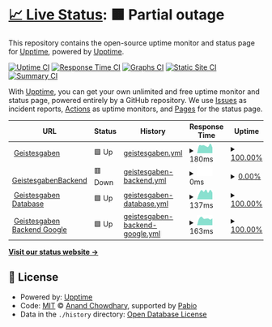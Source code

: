 # [📈 Live Status](https://demo.upptime.js.org): <!--live status--> **🟧 Partial outage**

This repository contains the open-source uptime monitor and status page for [Upptime](https://upptime.js.org), powered by [Upptime](https://github.com/upptime/upptime).

[![Uptime CI](https://github.com/tolobis/serviceUptime/workflows/Uptime%20CI/badge.svg)](https://github.com/tolobis/serviceUptime/actions?query=workflow%3A%22Uptime+CI%22)
[![Response Time CI](https://github.com/tolobis/serviceUptime/workflows/Response%20Time%20CI/badge.svg)](https://github.com/tolobis/serviceUptime/actions?query=workflow%3A%22Response+Time+CI%22)
[![Graphs CI](https://github.com/tolobis/serviceUptime/workflows/Graphs%20CI/badge.svg)](https://github.com/tolobis/serviceUptime/actions?query=workflow%3A%22Graphs+CI%22)
[![Static Site CI](https://github.com/tolobis/serviceUptime/workflows/Static%20Site%20CI/badge.svg)](https://github.com/tolobis/serviceUptime/actions?query=workflow%3A%22Static+Site+CI%22)
[![Summary CI](https://github.com/tolobis/serviceUptime/workflows/Summary%20CI/badge.svg)](https://github.com/tolobis/serviceUptime/actions?query=workflow%3A%22Summary+CI%22)

With [Upptime](https://upptime.js.org), you can get your own unlimited and free uptime monitor and status page, powered entirely by a GitHub repository. We use [Issues](https://github.com/upptime/upptime/issues) as incident reports, [Actions](https://github.com/tolobis/serviceUptime/actions) as uptime monitors, and [Pages](https://demo.upptime.js.org) for the status page.

<!--start: status pages-->
<!-- This summary is generated by Upptime (https://github.com/upptime/upptime) -->
<!-- Do not edit this manually, your changes will be overwritten -->
<!-- prettier-ignore -->
| URL | Status | History | Response Time | Uptime |
| --- | ------ | ------- | ------------- | ------ |
| <img alt="" src="https://icons.duckduckgo.com/ip3/geistes-gaben.de.ico" height="13"> [Geistesgaben](https://geistes-gaben.de) | 🟩 Up | [geistesgaben.yml](https://github.com/tolobis/serviceUptime/commits/HEAD/history/geistesgaben.yml) | <details><summary><img alt="Response time graph" src="./graphs/geistesgaben/response-time-week.png" height="20"> 180ms</summary><br><a href="https://tolobis.github.io/serviceUptime/history/geistesgaben"><img alt="Response time 199" src="https://img.shields.io/endpoint?url=https%3A%2F%2Fraw.githubusercontent.com%2Ftolobis%2FserviceUptime%2FHEAD%2Fapi%2Fgeistesgaben%2Fresponse-time.json"></a><br><a href="https://tolobis.github.io/serviceUptime/history/geistesgaben"><img alt="24-hour response time 136" src="https://img.shields.io/endpoint?url=https%3A%2F%2Fraw.githubusercontent.com%2Ftolobis%2FserviceUptime%2FHEAD%2Fapi%2Fgeistesgaben%2Fresponse-time-day.json"></a><br><a href="https://tolobis.github.io/serviceUptime/history/geistesgaben"><img alt="7-day response time 180" src="https://img.shields.io/endpoint?url=https%3A%2F%2Fraw.githubusercontent.com%2Ftolobis%2FserviceUptime%2FHEAD%2Fapi%2Fgeistesgaben%2Fresponse-time-week.json"></a><br><a href="https://tolobis.github.io/serviceUptime/history/geistesgaben"><img alt="30-day response time 208" src="https://img.shields.io/endpoint?url=https%3A%2F%2Fraw.githubusercontent.com%2Ftolobis%2FserviceUptime%2FHEAD%2Fapi%2Fgeistesgaben%2Fresponse-time-month.json"></a><br><a href="https://tolobis.github.io/serviceUptime/history/geistesgaben"><img alt="1-year response time 199" src="https://img.shields.io/endpoint?url=https%3A%2F%2Fraw.githubusercontent.com%2Ftolobis%2FserviceUptime%2FHEAD%2Fapi%2Fgeistesgaben%2Fresponse-time-year.json"></a></details> | <details><summary><a href="https://tolobis.github.io/serviceUptime/history/geistesgaben">100.00%</a></summary><a href="https://tolobis.github.io/serviceUptime/history/geistesgaben"><img alt="All-time uptime 100.00%" src="https://img.shields.io/endpoint?url=https%3A%2F%2Fraw.githubusercontent.com%2Ftolobis%2FserviceUptime%2FHEAD%2Fapi%2Fgeistesgaben%2Fuptime.json"></a><br><a href="https://tolobis.github.io/serviceUptime/history/geistesgaben"><img alt="24-hour uptime 100.00%" src="https://img.shields.io/endpoint?url=https%3A%2F%2Fraw.githubusercontent.com%2Ftolobis%2FserviceUptime%2FHEAD%2Fapi%2Fgeistesgaben%2Fuptime-day.json"></a><br><a href="https://tolobis.github.io/serviceUptime/history/geistesgaben"><img alt="7-day uptime 100.00%" src="https://img.shields.io/endpoint?url=https%3A%2F%2Fraw.githubusercontent.com%2Ftolobis%2FserviceUptime%2FHEAD%2Fapi%2Fgeistesgaben%2Fuptime-week.json"></a><br><a href="https://tolobis.github.io/serviceUptime/history/geistesgaben"><img alt="30-day uptime 100.00%" src="https://img.shields.io/endpoint?url=https%3A%2F%2Fraw.githubusercontent.com%2Ftolobis%2FserviceUptime%2FHEAD%2Fapi%2Fgeistesgaben%2Fuptime-month.json"></a><br><a href="https://tolobis.github.io/serviceUptime/history/geistesgaben"><img alt="1-year uptime 100.00%" src="https://img.shields.io/endpoint?url=https%3A%2F%2Fraw.githubusercontent.com%2Ftolobis%2FserviceUptime%2FHEAD%2Fapi%2Fgeistesgaben%2Fuptime-year.json"></a></details>
| <img alt="" src="https://icons.duckduckgo.com/ip3/backend.geistes-gaben.de.ico" height="13"> [GeistesgabenBackend](https://backend.geistes-gaben.de) | 🟥 Down | [geistesgaben-backend.yml](https://github.com/tolobis/serviceUptime/commits/HEAD/history/geistesgaben-backend.yml) | <details><summary><img alt="Response time graph" src="./graphs/geistesgaben-backend/response-time-week.png" height="20"> 0ms</summary><br><a href="https://tolobis.github.io/serviceUptime/history/geistesgaben-backend"><img alt="Response time 501" src="https://img.shields.io/endpoint?url=https%3A%2F%2Fraw.githubusercontent.com%2Ftolobis%2FserviceUptime%2FHEAD%2Fapi%2Fgeistesgaben-backend%2Fresponse-time.json"></a><br><a href="https://tolobis.github.io/serviceUptime/history/geistesgaben-backend"><img alt="24-hour response time 0" src="https://img.shields.io/endpoint?url=https%3A%2F%2Fraw.githubusercontent.com%2Ftolobis%2FserviceUptime%2FHEAD%2Fapi%2Fgeistesgaben-backend%2Fresponse-time-day.json"></a><br><a href="https://tolobis.github.io/serviceUptime/history/geistesgaben-backend"><img alt="7-day response time 0" src="https://img.shields.io/endpoint?url=https%3A%2F%2Fraw.githubusercontent.com%2Ftolobis%2FserviceUptime%2FHEAD%2Fapi%2Fgeistesgaben-backend%2Fresponse-time-week.json"></a><br><a href="https://tolobis.github.io/serviceUptime/history/geistesgaben-backend"><img alt="30-day response time 0" src="https://img.shields.io/endpoint?url=https%3A%2F%2Fraw.githubusercontent.com%2Ftolobis%2FserviceUptime%2FHEAD%2Fapi%2Fgeistesgaben-backend%2Fresponse-time-month.json"></a><br><a href="https://tolobis.github.io/serviceUptime/history/geistesgaben-backend"><img alt="1-year response time 501" src="https://img.shields.io/endpoint?url=https%3A%2F%2Fraw.githubusercontent.com%2Ftolobis%2FserviceUptime%2FHEAD%2Fapi%2Fgeistesgaben-backend%2Fresponse-time-year.json"></a></details> | <details><summary><a href="https://tolobis.github.io/serviceUptime/history/geistesgaben-backend">0.00%</a></summary><a href="https://tolobis.github.io/serviceUptime/history/geistesgaben-backend"><img alt="All-time uptime 68.52%" src="https://img.shields.io/endpoint?url=https%3A%2F%2Fraw.githubusercontent.com%2Ftolobis%2FserviceUptime%2FHEAD%2Fapi%2Fgeistesgaben-backend%2Fuptime.json"></a><br><a href="https://tolobis.github.io/serviceUptime/history/geistesgaben-backend"><img alt="24-hour uptime 0.00%" src="https://img.shields.io/endpoint?url=https%3A%2F%2Fraw.githubusercontent.com%2Ftolobis%2FserviceUptime%2FHEAD%2Fapi%2Fgeistesgaben-backend%2Fuptime-day.json"></a><br><a href="https://tolobis.github.io/serviceUptime/history/geistesgaben-backend"><img alt="7-day uptime 0.00%" src="https://img.shields.io/endpoint?url=https%3A%2F%2Fraw.githubusercontent.com%2Ftolobis%2FserviceUptime%2FHEAD%2Fapi%2Fgeistesgaben-backend%2Fuptime-week.json"></a><br><a href="https://tolobis.github.io/serviceUptime/history/geistesgaben-backend"><img alt="30-day uptime 0.00%" src="https://img.shields.io/endpoint?url=https%3A%2F%2Fraw.githubusercontent.com%2Ftolobis%2FserviceUptime%2FHEAD%2Fapi%2Fgeistesgaben-backend%2Fuptime-month.json"></a><br><a href="https://tolobis.github.io/serviceUptime/history/geistesgaben-backend"><img alt="1-year uptime 68.52%" src="https://img.shields.io/endpoint?url=https%3A%2F%2Fraw.githubusercontent.com%2Ftolobis%2FserviceUptime%2FHEAD%2Fapi%2Fgeistesgaben-backend%2Fuptime-year.json"></a></details>
| <img alt="" src="https://icons.duckduckgo.com/ip3/pniujixkkkqyqwowjmwi.supabase.co.ico" height="13"> [Geistesgaben Database](https://pniujixkkkqyqwowjmwi.supabase.co/rest/v1) | 🟩 Up | [geistesgaben-database.yml](https://github.com/tolobis/serviceUptime/commits/HEAD/history/geistesgaben-database.yml) | <details><summary><img alt="Response time graph" src="./graphs/geistesgaben-database/response-time-week.png" height="20"> 137ms</summary><br><a href="https://tolobis.github.io/serviceUptime/history/geistesgaben-database"><img alt="Response time 173" src="https://img.shields.io/endpoint?url=https%3A%2F%2Fraw.githubusercontent.com%2Ftolobis%2FserviceUptime%2FHEAD%2Fapi%2Fgeistesgaben-database%2Fresponse-time.json"></a><br><a href="https://tolobis.github.io/serviceUptime/history/geistesgaben-database"><img alt="24-hour response time 116" src="https://img.shields.io/endpoint?url=https%3A%2F%2Fraw.githubusercontent.com%2Ftolobis%2FserviceUptime%2FHEAD%2Fapi%2Fgeistesgaben-database%2Fresponse-time-day.json"></a><br><a href="https://tolobis.github.io/serviceUptime/history/geistesgaben-database"><img alt="7-day response time 137" src="https://img.shields.io/endpoint?url=https%3A%2F%2Fraw.githubusercontent.com%2Ftolobis%2FserviceUptime%2FHEAD%2Fapi%2Fgeistesgaben-database%2Fresponse-time-week.json"></a><br><a href="https://tolobis.github.io/serviceUptime/history/geistesgaben-database"><img alt="30-day response time 142" src="https://img.shields.io/endpoint?url=https%3A%2F%2Fraw.githubusercontent.com%2Ftolobis%2FserviceUptime%2FHEAD%2Fapi%2Fgeistesgaben-database%2Fresponse-time-month.json"></a><br><a href="https://tolobis.github.io/serviceUptime/history/geistesgaben-database"><img alt="1-year response time 173" src="https://img.shields.io/endpoint?url=https%3A%2F%2Fraw.githubusercontent.com%2Ftolobis%2FserviceUptime%2FHEAD%2Fapi%2Fgeistesgaben-database%2Fresponse-time-year.json"></a></details> | <details><summary><a href="https://tolobis.github.io/serviceUptime/history/geistesgaben-database">100.00%</a></summary><a href="https://tolobis.github.io/serviceUptime/history/geistesgaben-database"><img alt="All-time uptime 99.99%" src="https://img.shields.io/endpoint?url=https%3A%2F%2Fraw.githubusercontent.com%2Ftolobis%2FserviceUptime%2FHEAD%2Fapi%2Fgeistesgaben-database%2Fuptime.json"></a><br><a href="https://tolobis.github.io/serviceUptime/history/geistesgaben-database"><img alt="24-hour uptime 100.00%" src="https://img.shields.io/endpoint?url=https%3A%2F%2Fraw.githubusercontent.com%2Ftolobis%2FserviceUptime%2FHEAD%2Fapi%2Fgeistesgaben-database%2Fuptime-day.json"></a><br><a href="https://tolobis.github.io/serviceUptime/history/geistesgaben-database"><img alt="7-day uptime 100.00%" src="https://img.shields.io/endpoint?url=https%3A%2F%2Fraw.githubusercontent.com%2Ftolobis%2FserviceUptime%2FHEAD%2Fapi%2Fgeistesgaben-database%2Fuptime-week.json"></a><br><a href="https://tolobis.github.io/serviceUptime/history/geistesgaben-database"><img alt="30-day uptime 100.00%" src="https://img.shields.io/endpoint?url=https%3A%2F%2Fraw.githubusercontent.com%2Ftolobis%2FserviceUptime%2FHEAD%2Fapi%2Fgeistesgaben-database%2Fuptime-month.json"></a><br><a href="https://tolobis.github.io/serviceUptime/history/geistesgaben-database"><img alt="1-year uptime 99.99%" src="https://img.shields.io/endpoint?url=https%3A%2F%2Fraw.githubusercontent.com%2Ftolobis%2FserviceUptime%2FHEAD%2Fapi%2Fgeistesgaben-database%2Fuptime-year.json"></a></details>
| <img alt="" src="https://icons.duckduckgo.com/ip3/geistesgabenbackend-372300671037.europe-west1.run.app.ico" height="13"> [Geistesgaben Backend Google](https://geistesgabenbackend-372300671037.europe-west1.run.app) | 🟩 Up | [geistesgaben-backend-google.yml](https://github.com/tolobis/serviceUptime/commits/HEAD/history/geistesgaben-backend-google.yml) | <details><summary><img alt="Response time graph" src="./graphs/geistesgaben-backend-google/response-time-week.png" height="20"> 163ms</summary><br><a href="https://tolobis.github.io/serviceUptime/history/geistesgaben-backend-google"><img alt="Response time 187" src="https://img.shields.io/endpoint?url=https%3A%2F%2Fraw.githubusercontent.com%2Ftolobis%2FserviceUptime%2FHEAD%2Fapi%2Fgeistesgaben-backend-google%2Fresponse-time.json"></a><br><a href="https://tolobis.github.io/serviceUptime/history/geistesgaben-backend-google"><img alt="24-hour response time 161" src="https://img.shields.io/endpoint?url=https%3A%2F%2Fraw.githubusercontent.com%2Ftolobis%2FserviceUptime%2FHEAD%2Fapi%2Fgeistesgaben-backend-google%2Fresponse-time-day.json"></a><br><a href="https://tolobis.github.io/serviceUptime/history/geistesgaben-backend-google"><img alt="7-day response time 163" src="https://img.shields.io/endpoint?url=https%3A%2F%2Fraw.githubusercontent.com%2Ftolobis%2FserviceUptime%2FHEAD%2Fapi%2Fgeistesgaben-backend-google%2Fresponse-time-week.json"></a><br><a href="https://tolobis.github.io/serviceUptime/history/geistesgaben-backend-google"><img alt="30-day response time 187" src="https://img.shields.io/endpoint?url=https%3A%2F%2Fraw.githubusercontent.com%2Ftolobis%2FserviceUptime%2FHEAD%2Fapi%2Fgeistesgaben-backend-google%2Fresponse-time-month.json"></a><br><a href="https://tolobis.github.io/serviceUptime/history/geistesgaben-backend-google"><img alt="1-year response time 187" src="https://img.shields.io/endpoint?url=https%3A%2F%2Fraw.githubusercontent.com%2Ftolobis%2FserviceUptime%2FHEAD%2Fapi%2Fgeistesgaben-backend-google%2Fresponse-time-year.json"></a></details> | <details><summary><a href="https://tolobis.github.io/serviceUptime/history/geistesgaben-backend-google">100.00%</a></summary><a href="https://tolobis.github.io/serviceUptime/history/geistesgaben-backend-google"><img alt="All-time uptime 100.00%" src="https://img.shields.io/endpoint?url=https%3A%2F%2Fraw.githubusercontent.com%2Ftolobis%2FserviceUptime%2FHEAD%2Fapi%2Fgeistesgaben-backend-google%2Fuptime.json"></a><br><a href="https://tolobis.github.io/serviceUptime/history/geistesgaben-backend-google"><img alt="24-hour uptime 100.00%" src="https://img.shields.io/endpoint?url=https%3A%2F%2Fraw.githubusercontent.com%2Ftolobis%2FserviceUptime%2FHEAD%2Fapi%2Fgeistesgaben-backend-google%2Fuptime-day.json"></a><br><a href="https://tolobis.github.io/serviceUptime/history/geistesgaben-backend-google"><img alt="7-day uptime 100.00%" src="https://img.shields.io/endpoint?url=https%3A%2F%2Fraw.githubusercontent.com%2Ftolobis%2FserviceUptime%2FHEAD%2Fapi%2Fgeistesgaben-backend-google%2Fuptime-week.json"></a><br><a href="https://tolobis.github.io/serviceUptime/history/geistesgaben-backend-google"><img alt="30-day uptime 100.00%" src="https://img.shields.io/endpoint?url=https%3A%2F%2Fraw.githubusercontent.com%2Ftolobis%2FserviceUptime%2FHEAD%2Fapi%2Fgeistesgaben-backend-google%2Fuptime-month.json"></a><br><a href="https://tolobis.github.io/serviceUptime/history/geistesgaben-backend-google"><img alt="1-year uptime 100.00%" src="https://img.shields.io/endpoint?url=https%3A%2F%2Fraw.githubusercontent.com%2Ftolobis%2FserviceUptime%2FHEAD%2Fapi%2Fgeistesgaben-backend-google%2Fuptime-year.json"></a></details>

<!--end: status pages-->

[**Visit our status website →**](https://demo.upptime.js.org)

## 📄 License

- Powered by: [Upptime](https://github.com/upptime/upptime)
- Code: [MIT](./LICENSE) © [Anand Chowdhary](https://anandchowdhary.com), supported by [Pabio](https://pabio.com)
- Data in the `./history` directory: [Open Database License](https://opendatacommons.org/licenses/odbl/1-0/)
